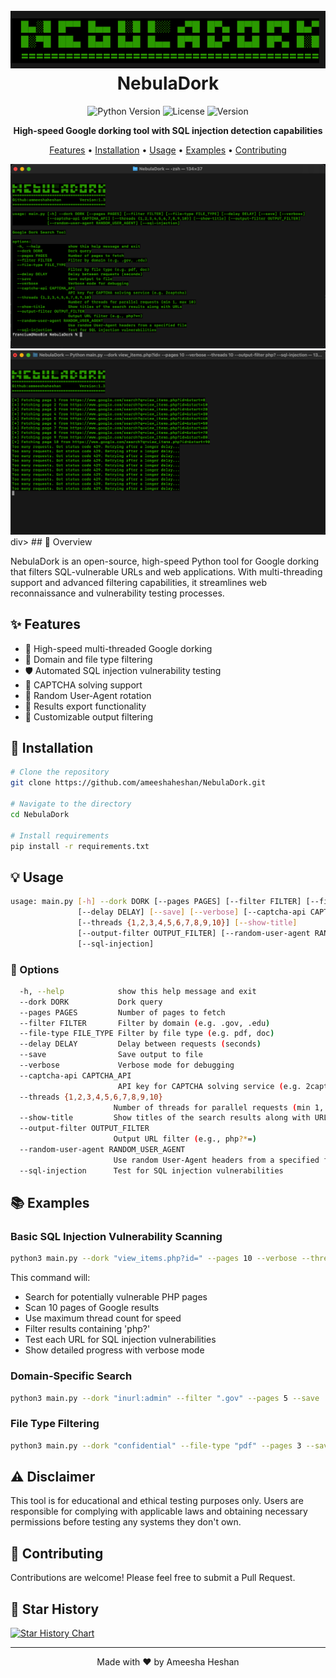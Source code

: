 <h1 align="center">
  <br>
  <a href="https://github.com/ameeshaheshan/NebulaDork/"><img src="https://github.com/ameeshaheshan/NebulaDork/blob/main/src/banner.png" alt="NebulaDork"></a>
  <br>
  NebulaDork
  <br>
</h1>


<div align="center">

![Python Version](https://img.shields.io/badge/python-3.7+-blue.svg)
![License](https://img.shields.io/badge/license-MIT-green.svg)
![Version](https://img.shields.io/badge/version-1.0.0-blue.svg)

**High-speed Google dorking tool with SQL injection detection capabilities**

[Features](#✨-features) • [Installation](#🚀-installation) • [Usage](#💡-usage) • [Examples](#📚-examples) • [Contributing](#🤝-contributing)

</div>
<img src="https://github.com/ameeshaheshan/NebulaDork/blob/main/src/1.png" alt="NebulaDork"></a>
<img src="https://github.com/ameeshaheshan/NebulaDork/blob/main/src/2.png" alt="NebulaDork"></a>
<div align="center">
  
</div>div>
## 🎯 Overview

NebulaDork is an open-source, high-speed Python tool for Google dorking that filters SQL-vulnerable URLs and web applications. With multi-threading support and advanced filtering capabilities, it streamlines web reconnaissance and vulnerability testing processes.

## ✨ Features

- 🚀 High-speed multi-threaded Google dorking
- 🎯 Domain and file type filtering
- 🛡️ Automated SQL injection vulnerability testing
- 🤖 CAPTCHA solving support
- 📱 Random User-Agent rotation
- 💾 Results export functionality
- 🎨 Customizable output filtering

## 🚀 Installation

```bash
# Clone the repository
git clone https://github.com/ameeshaheshan/NebulaDork.git

# Navigate to the directory
cd NebulaDork

# Install requirements
pip install -r requirements.txt
```

## 💡 Usage

```bash
usage: main.py [-h] --dork DORK [--pages PAGES] [--filter FILTER] [--file-type FILE_TYPE] 
               [--delay DELAY] [--save] [--verbose] [--captcha-api CAPTCHA_API]
               [--threads {1,2,3,4,5,6,7,8,9,10}] [--show-title] 
               [--output-filter OUTPUT_FILTER] [--random-user-agent RANDOM_USER_AGENT]
               [--sql-injection]
```

### 🔧 Options

```bash
  -h, --help            show this help message and exit
  --dork DORK           Dork query
  --pages PAGES         Number of pages to fetch
  --filter FILTER       Filter by domain (e.g. .gov, .edu)
  --file-type FILE_TYPE Filter by file type (e.g. pdf, doc)
  --delay DELAY         Delay between requests (seconds)
  --save                Save output to file
  --verbose             Verbose mode for debugging
  --captcha-api CAPTCHA_API
                        API key for CAPTCHA solving service (e.g. 2captcha)
  --threads {1,2,3,4,5,6,7,8,9,10}
                       Number of threads for parallel requests (min 1, max 10)
  --show-title         Show titles of the search results along with URLs
  --output-filter OUTPUT_FILTER
                       Output URL filter (e.g., php?*=)
  --random-user-agent RANDOM_USER_AGENT
                       Use random User-Agent headers from a specified file
  --sql-injection      Test for SQL injection vulnerabilities
```

## 📚 Examples

### Basic SQL Injection Vulnerability Scanning

```bash
python3 main.py --dork "view_items.php?id=" --pages 10 --verbose --threads 10 --output-filter "php?" --sql-injection
```

This command will:
- Search for potentially vulnerable PHP pages
- Scan 10 pages of Google results
- Use maximum thread count for speed
- Filter results containing 'php?'
- Test each URL for SQL injection vulnerabilities
- Show detailed progress with verbose mode

### Domain-Specific Search

```bash
python3 main.py --dork "inurl:admin" --filter ".gov" --pages 5 --save
```

### File Type Filtering

```bash
python3 main.py --dork "confidential" --file-type "pdf" --pages 3 --save
```

## ⚠️ Disclaimer

This tool is for educational and ethical testing purposes only. Users are responsible for complying with applicable laws and obtaining necessary permissions before testing any systems they don't own.

## 🤝 Contributing

Contributions are welcome! Please feel free to submit a Pull Request.

## 🌟 Star History

[![Star History Chart](https://api.star-history.com/svg?repos=ameeshaheshan/NebulaDork&type=Date)](https://star-history.com/#ameeshaheshan/NebulaDork&Date)

---
<div align="center">
Made with ❤️ by Ameesha Heshan
</div>
